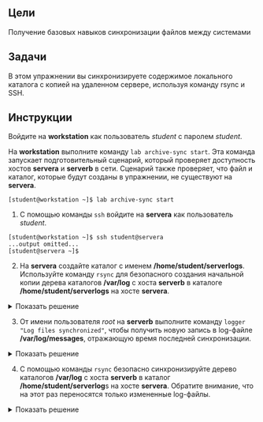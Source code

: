## Цели

Получение базовых навыков синхронизации файлов между системами

## Задачи

В этом упражнении вы синхронизируете содержимое локального каталога с копией на удаленном сервере, используя команду rsync и SSH.



## Инструкции

Войдите на **workstation** как пользователь *student* с паролем *student*.

На **workstation** выполните команду `lab archive-sync start`. Эта команда запускает подготовительный сценарий, который проверяет доступность хостов **servera** и **serverb** в сети. Сценарий также проверяет, что файл и каталог, которые будут созданы в упражнении, не существуют на **servera**.

```
[student@workstation ~]$ lab archive-sync start
```

1.	С помощью команды `ssh` войдите на **servera** как пользователь *student*.

  ```
  [student@workstation ~]$ ssh student@servera
  ...output omitted...
  [student@servera ~]$ 
  ```

2.	На **servera** создайте каталог с именем **/home/student/serverlogs**. Используйте команду `rsync` для безопасного создания начальной копии дерева каталогов **/var/log** с хоста **serverb** в каталоге **/home/student/serverlogs** на хосте **servera**.

  <details>
  <summary>Показать решение</summary>

  2.1.	На **servera** создайте целевой каталог с именем **/home/student/serverlogs** для хранения log-файлов, синхронизированных с хоста **serverb**.

  ```
  [student@servera ~]$ mkdir ~/serverlogs
  ```

  2.2.	С помощью команды `rsync` синхронизируйте дерево каталогов **/var/log** с хоста **serverb** в каталог **/home/student/serverlogs** на хосте **servera**. Обратите внимание, что только у пользователя *root* есть разрешение на чтение всего содержимого в каталоге **/var/log** на **serverb**. При начальной синхронизации переносятся все файлы.

  ```
  [student@servera ~]$ rsync -av root@serverb:/var/log ~/serverlogs
  root@serverb's password: redhat
  receiving incremental file list
  log/
  log/README
  log/boot.log
  ...output omitted...
  log/tuned/tuned.log

  sent 992 bytes  received 13,775,064 bytes  2,119,393.23 bytes/sec
  total size is 13,768,109  speedup is 1.00
  ```
  </details>

3.	От имени пользователя *root* на **serverb** выполните команду `logger "Log files synchronized"`, чтобы получить новую запись в log-файле **/var/log/messages**, отражающую время последней синхронизации.

  <details>
  <summary>Показать решение</summary>
  ```
  [student@servera ~]$ ssh root@serverb 'logger "Log files synchronized"'
  Password: redhat
  [student@servera ~]$ 
  ```
  </details>

4.	С помощью команды `rsync` безопасно синхронизируйте дерево каталогов **/var/log** с хоста **serverb** в каталог **/home/student/serverlog**s на хосте **servera**. Обратите внимание, что на этот раз переносятся только измененные log-файлы.

  <details>
  <summary>Показать решение</summary>
  ```
  [student@servera ~]$ rsync -av root@serverb:/var/log ~/serverlogs
  root@serverb's password: redhat 
  receiving incremental file list
  log/messages
  log/secure
  log/audit/audit.log

  sent 3,496 bytes  received 27,243 bytes  8,782.57 bytes/sec
  total size is 11,502,695  speedup is 374.21
  ```
  </details>

5.	Выйдите с **servera**.

  ```
  [student@servera ~]$ exit
  logout
  Connection to servera closed.
  [student@workstation]$ 
  ```

## Конец

На **workstation** запустите сценарий `lab archive-sync finish`, чтобы закончить упражнение.

```
[student@workstation ~]$ lab archive-sync finish
```

Упражнение завершено.
